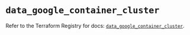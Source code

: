 # `data_google_container_cluster`

Refer to the Terraform Registry for docs: [`data_google_container_cluster`](https://registry.terraform.io/providers/hashicorp/google/5.45.2/docs/data-sources/container_cluster).
